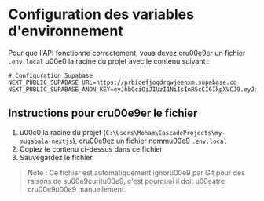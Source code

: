 # Configuration des variables d'environnement

Pour que l'API fonctionne correctement, vous devez cru00e9er un fichier `.env.local` u00e0 la racine du projet avec le contenu suivant :

```
# Configuration Supabase
NEXT_PUBLIC_SUPABASE_URL=https://prbidefjoqdrqwjeenxm.supabase.co
NEXT_PUBLIC_SUPABASE_ANON_KEY=eyJhbGciOiJIUzI1NiIsInR5cCI6IkpXVCJ9.eyJpc3MiOiJzdXBhYmFzZSIsInJlZiI6InByYmlkZWZqb3FkcnF3amVlbnhtIiwicm9sZSI6ImFub24iLCJpYXQiOjE3NDgwMzY3NDEsImV4cCI6MjA2MzYxMjc0MX0.FaiiU8DTqnBVkNjG2L3wkE0MCsKnit_CNdGMmP0oRME
```

## Instructions pour cru00e9er le fichier

1. u00c0 la racine du projet (`C:\Users\Moham\CascadeProjects\my-muqabala-nextjs`), cru00e9ez un fichier nommu00e9 `.env.local`
2. Copiez le contenu ci-dessus dans ce fichier
3. Sauvegardez le fichier

> Note : Ce fichier est automatiquement ignoru00e9 par Git pour des raisons de su00e9curitu00e9, c'est pourquoi il doit u00eatre cru00e9u00e9 manuellement.
